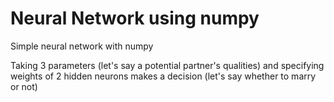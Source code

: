 # Neural Network using numpy 
Simple neural network with numpy 

Taking 3 parameters (let's say a potential partner's qualities) and specifying weights of 2 hidden neurons makes a decision (let's say whether to marry or not) 

